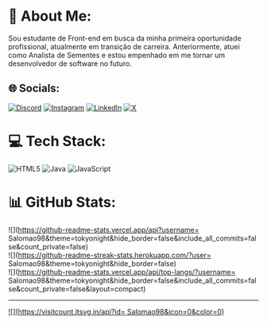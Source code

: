 # 💫 About Me:
Sou estudante de Front-end em busca da minha primeira oportunidade profissional, atualmente em transição de carreira. Anteriormente, atuei como Analista de Sementes e estou empenhado em me tornar um desenvolvedor de software no futuro.


## 🌐 Socials:
[![Discord](https://img.shields.io/badge/Discord-%237289DA.svg?logo=discord&logoColor=white)](https://discord.gg/g9B297yRfs) [![Instagram](https://img.shields.io/badge/Instagram-%23E4405F.svg?logo=Instagram&logoColor=white)](https://www.instagram.com/higorsalomao/) [![LinkedIn](https://img.shields.io/badge/LinkedIn-%230077B5.svg?logo=linkedin&logoColor=white)](https://www.linkedin.com/in/higor-salomão-b8b07616b/) [![X](https://img.shields.io/badge/X-black.svg?logo=X&logoColor=white)](https://twitter.com/HigorSalomo4) 

# 💻 Tech Stack:
![HTML5](https://img.shields.io/badge/html5-%23E34F26.svg?style=for-the-badge&logo=html5&logoColor=white) ![Java](https://img.shields.io/badge/java-%23ED8B00.svg?style=for-the-badge&logo=openjdk&logoColor=white) ![JavaScript](https://img.shields.io/badge/javascript-%23323330.svg?style=for-the-badge&logo=javascript&logoColor=%23F7DF1E)
# 📊 GitHub Stats:
![](https://github-readme-stats.vercel.app/api?username= Salomao98&theme=tokyonight&hide_border=false&include_all_commits=false&count_private=false)<br/>
![](https://github-readme-streak-stats.herokuapp.com/?user= Salomao98&theme=tokyonight&hide_border=false)<br/>
![](https://github-readme-stats.vercel.app/api/top-langs/?username= Salomao98&theme=tokyonight&hide_border=false&include_all_commits=false&count_private=false&layout=compact)

---
[![](https://visitcount.itsvg.in/api?id= Salomao98&icon=0&color=0)](https://visitcount.itsvg.in)

<!-- Proudly created with GPRM ( https://gprm.itsvg.in ) -->
